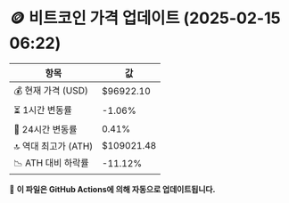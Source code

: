 # 🪙 비트코인 가격 업데이트 (2025-02-15 06:22)

| 항목                | 값 |
|--------------------|----------------|
| 💰 현재 가격 (USD) | $96922.10 |
| ⏳ 1시간 변동률    | -1.06% |
| 📆 24시간 변동률   | 0.41% |
| 🔝 역대 최고가 (ATH) | $109021.48 |
| 📉 ATH 대비 하락률 | -11.12% |

🔄 **이 파일은 GitHub Actions에 의해 자동으로 업데이트됩니다.**
